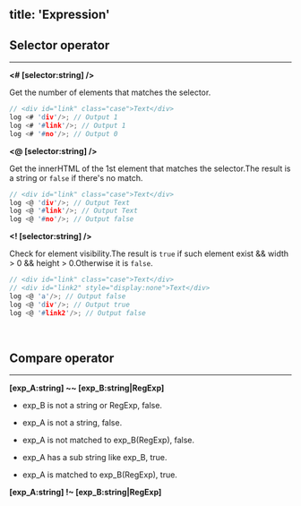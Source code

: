 title: 'Expression'
---

## Selector operator
---
**<# [selector:string] />** 

Get the number of elements that matches the selector.

```C 
// <div id="link" class="case">Text</div>
log <# 'div'/>; // Output 1
log <# '#link'/>; // Output 1
log <# '#no'/>; // Output 0
```

**<@ [selector:string] />** 

Get the innerHTML of the 1st element that matches the selector.The result is a string or `false` if there's no match.

```C
// <div id="link" class="case">Text</div>
log <@ 'div'/>; // Output Text
log <@ '#link'/>; // Output Text
log <@ '#no'/>; // Output false
```

**<! [selector:string] />** 

Check for element visibility.The result is `true` if such element exist && width > 0 && height > 0.Otherwise it is `false`.

```C
// <div id="link" class="case">Text</div>
// <div id="link2" style="display:none">Text</div>
log <@ 'a'/>; // Output false
log <@ 'div'/>; // Output true
log <@ '#link2'/>; // Output false
```
<br>

## Compare operator
---

**[exp_A:string] ~~ [exp_B:string|RegExp]**

- exp_B is not a string or RegExp, false. 

- exp_A is not a string, false.
- exp_A is not matched to exp_B(RegExp), false.
- exp_A has a sub string like exp_B, true.
- exp_A is matched to exp_B(RegExp), true.

**[exp_A:string] !~ [exp_B:string|RegExp]**

